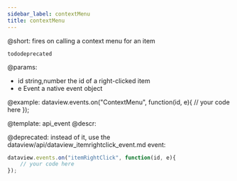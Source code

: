 ```yaml
---
sidebar_label: contextMenu
title: contextMenu
---          
```


@short: fires on calling a context menu for an item

```tododeprecated ``` 

@params:
- id 	string,number 		the id of a right-clicked item
- e 	Event 				a native event object

@example:
dataview.events.on("ContextMenu", function(id, e){
    // your code here
});

@template: api_event
@descr:

@deprecated: instead of it, use the dataview/api/dataview_itemrightclick_event.md event:

~~~js
dataview.events.on("itemRightClick", function(id, e){
    // your code here
});
~~~